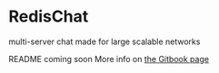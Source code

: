 # RedisChat
multi-server chat made for large scalable networks

README coming soon
More info on [the Gitbook page](https://emibergo.gitbook.io/redischat/)
